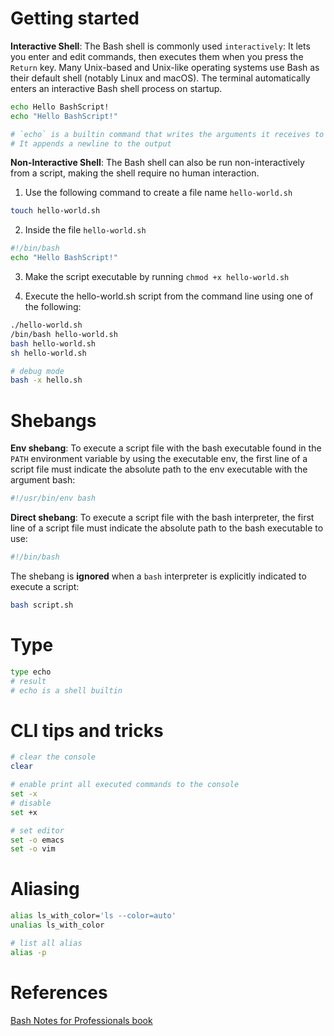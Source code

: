 # Getting started
**Interactive Shell**: The Bash shell is commonly used `interactively`: It lets you enter and edit commands, then executes them when
you press the `Return` key. Many Unix-based and Unix-like operating systems use Bash as their default shell
(notably Linux and macOS). The terminal automatically enters an interactive Bash shell process on startup.

```bash
echo Hello BashScript!
echo "Hello BashScript!"

# `echo` is a builtin command that writes the arguments it receives to the standard output.
# It appends a newline to the output
```

**Non-Interactive Shell**: The Bash shell can also be run non-interactively from a script, making the shell require no human interaction.

1. Use the following command to create a file name `hello-world.sh`
```bash
touch hello-world.sh
```

2. Inside the file `hello-world.sh`
```bash
#!/bin/bash
echo "Hello BashScript!"
```

3. Make the script executable by running `chmod +x hello-world.sh`

4. Execute the hello-world.sh script from the command line using one of the following:
```bash
./hello-world.sh
/bin/bash hello-world.sh
bash hello-world.sh
sh hello-world.sh

# debug mode
bash -x hello.sh
```

# Shebangs
**Env shebang**: To execute a script file with the bash executable found in the `PATH` environment variable by using the executable
env, the first line of a script file must indicate the absolute path to the env executable with the argument bash:

```bash
#!/usr/bin/env bash
```

**Direct shebang**: To execute a script file with the bash interpreter, the first line of a script file must indicate the absolute path to the
bash executable to use:
```bash
#!/bin/bash
```

The shebang is **ignored** when a `bash` interpreter is explicitly indicated to execute a script:
```bash
bash script.sh
```

# Type
```bash
type echo
# result
# echo is a shell builtin
```

# CLI tips and tricks
```bash
# clear the console
clear

# enable print all executed commands to the console
set -x
# disable
set +x

# set editor
set -o emacs
set -o vim
```

# Aliasing
```bash
alias ls_with_color='ls --color=auto'
unalias ls_with_color

# list all alias
alias -p
```

# References
[Bash Notes for Professionals book](https://goalkicker.com/BashBook/)